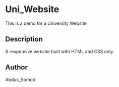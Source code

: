 # Uni_Website

This is a demo for a University Website

## Description
A responsive website built with HTML and CSS only.

## Author
Abdus_Somod
